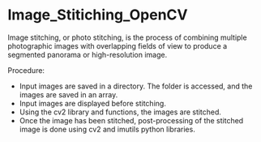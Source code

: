 # Image_Stitiching_OpenCV

Image stitching, or photo stitching, is the process of combining multiple photographic images with overlapping fields of view to produce a segmented panorama or high-resolution image.

Procedure:
-	Input images are saved in a directory. The folder is accessed, and the images are saved in an array.
-	Input images are displayed before stitching.
-	Using the cv2 library and functions, the images are stitched.
-	Once the image has been stitched, post-processing of the stitched image is done using cv2 and imutils python libraries.
